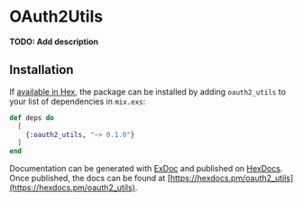 # OAuth2Utils

**TODO: Add description**

## Installation

If [available in Hex](https://hex.pm/docs/publish), the package can be installed
by adding `oauth2_utils` to your list of dependencies in `mix.exs`:

```elixir
def deps do
  [
    {:oauth2_utils, "~> 0.1.0"}
  ]
end
```

Documentation can be generated with [ExDoc](https://github.com/elixir-lang/ex_doc)
and published on [HexDocs](https://hexdocs.pm). Once published, the docs can
be found at [https://hexdocs.pm/oauth2_utils](https://hexdocs.pm/oauth2_utils).

